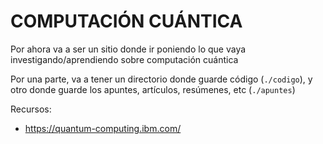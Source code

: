 # COMPUTACIÓN CUÁNTICA

Por ahora va a ser un sitio donde ir poniendo lo que vaya investigando/aprendiendo sobre computación cuántica

Por una parte, va a tener un directorio donde guarde código (`./codigo`), y otro donde guarde los apuntes, artículos, resúmenes, etc (`./apuntes`)

Recursos:

- <https://quantum-computing.ibm.com/>
